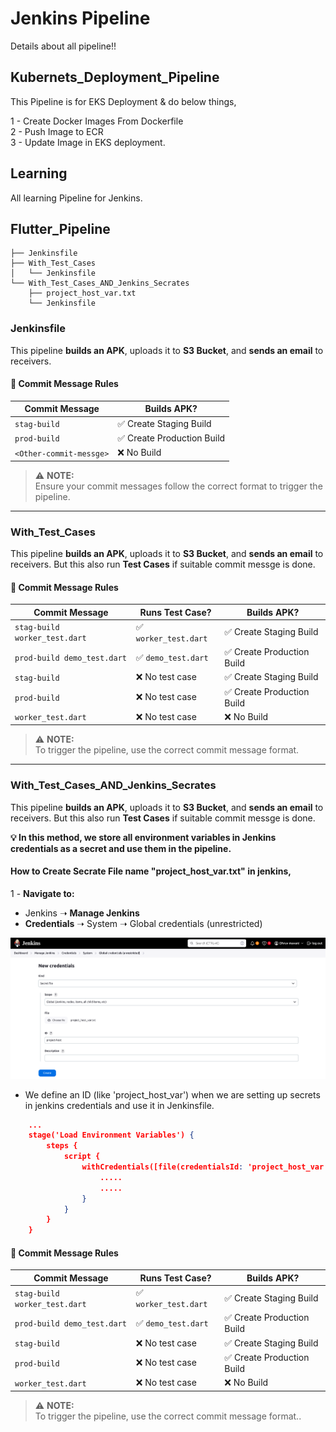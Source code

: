 # Jenkins Pipeline
Details about all pipeline!!

## Kubernets_Deployment_Pipeline
This Pipeline is for EKS Deployment & do below things,  <br/>

1 - Create Docker Images From Dockerfile <br/>
2 - Push Image to ECR <br/>
3 - Update Image in EKS deployment. <br/>

## Learning
All learning Pipeline for Jenkins.

## Flutter_Pipeline
```
├── Jenkinsfile
├── With_Test_Cases
│   └── Jenkinsfile
└── With_Test_Cases_AND_Jenkins_Secrates
    ├── project_host_var.txt
    └── Jenkinsfile
```

### Jenkinsfile
This pipeline **builds an APK**, uploads it to **S3 Bucket**, and **sends an email** to receivers.  

#### 📌 Commit Message Rules  

| Commit Message       | Builds APK?          |
|----------------------|----------------------|
| `stag-build`        | ✅ Create Staging Build    |
| `prod-build`        | ✅ Create Production Build |
| `<Other-commit-messge>`   | ❌  No Build |

> ⚠️ **NOTE:**  
> Ensure your commit messages follow the correct format to trigger the pipeline.

---

### With_Test_Cases
This pipeline **builds an APK**, uploads it to **S3 Bucket**, and **sends an email** to receivers. But this also run **Test Cases** if suitable commit messge is done.

#### 📌 Commit Message Rules  

| Commit Message                  | Runs Test Case?       | Builds APK?          |
|----------------------------------|----------------------|----------------------|
| `stag-build worker_test.dart`   | ✅ `worker_test.dart` | ✅ Create Staging Build    |
| `prod-build demo_test.dart`     | ✅ `demo_test.dart`   | ✅ Create Production Build |
| `stag-build`                    | ❌ No test case      | ✅ Create Staging Build    |
| `prod-build`                    | ❌ No test case      | ✅ Create Production Build |
| `worker_test.dart`              | ❌ No test case      | ❌ No Build        |

> ⚠️ **NOTE:**  
> To trigger the pipeline, use the correct commit message format.  

---

### With_Test_Cases_AND_Jenkins_Secrates
This pipeline **builds an APK**, uploads it to **S3 Bucket**, and **sends an email** to receivers. But this also run **Test Cases** if suitable commit messge is done.

**💡 In this method, we store all environment variables in Jenkins credentials as a secret and use them in the pipeline.**

#### How to Create Secrate File name "project_host_var.txt" in jenkins,

1 -  **Navigate to:**  
   - Jenkins ➝ **Manage Jenkins**  
   - **Credentials** ➝ System ➝ Global credentials (unrestricted)  

![Jenkins Credentials Setup](.images/creds.png)

- We define an ID (like 'project_host_var') when we are setting up secrets in jenkins credentials and use it in Jenkinsfile.
```json
    ...
    stage('Load Environment Variables') {
        steps {
            script {
                withCredentials([file(credentialsId: 'project_host_var', variable: 'ENV_FILE')]) {
                    .....
                    .....
                }
            }
        }
    }
```

#### 📌 Commit Message Rules  

| Commit Message                  | Runs Test Case?       | Builds APK?          |
|----------------------------------|----------------------|----------------------|
| `stag-build worker_test.dart`   | ✅ `worker_test.dart` | ✅ Create Staging Build    |
| `prod-build demo_test.dart`     | ✅ `demo_test.dart`   | ✅ Create Production Build |
| `stag-build`                    | ❌ No test case      | ✅ Create Staging Build    |
| `prod-build`                    | ❌ No test case      | ✅ Create Production Build |
| `worker_test.dart`              | ❌ No test case      | ❌ No Build        |

> ⚠️ **NOTE:**  
> To trigger the pipeline, use the correct commit message format..




